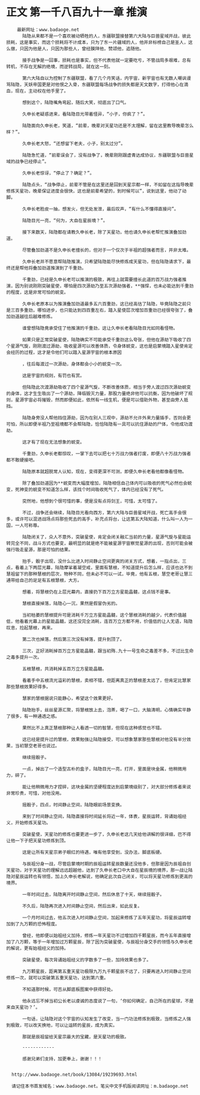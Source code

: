 # 正文 第一千八百九十一章 推演
        最新网址：www.badaoge.net
          陆隐从来都不是一个喜欢被动牺牲的人，东疆联盟接替第六大陆与巨兽星域开战，彼此损耗，这是事实，而这个损耗将不计成本，只为了东一片疆域的人，他并非标榜自己是圣人，这么做，只因为他是人，只因为那些人，曾经膜拜他，赞颂他，追随他。
      
          接手战争是一回事，损耗也是事实，但不代表他就一定要吃亏，不管战局多艰难，总有转机，不存在无解的绝境，而逆转战局，就在这一刻。
      
          第六大陆自以为控制了东疆联盟，看了几个月笑话，内宇宙，新宇宙也有无数人嘲讽谩骂陆隐，天妖帝国更是对他恨之入骨，东疆联盟每场战争的损失都是天文数字，打得他心在滴血，现在，主动权在他手里了。
      
          想到这个，陆隐嘴角弯起，随后大笑，彻底出了口气。
      
          久申长老疑惑进来，看陆隐目光带着怪异，“小子，你疯了？”。
      
          陆隐面向久申长老，笑道，“前辈，晚辈对天星功还是不太理解，留在这里教导晚辈怎么样？”。
      
          久申长老大怒，“还想留下老夫，小子，别太过分”。
      
          陆隐急忙道，“前辈误会了，没有战争了，晚辈刚刚跟虚青达成协议，东疆联盟与巨兽星域的战争已经停止”。
      
          久申长老惊讶，“停止了？确定？”。
      
          陆隐点头，“战争停止，前辈不管是在这里还是回到天星宗都一样，不如留在这指导晚辈修炼天星功，晚辈保证进度会很快，这也是前辈希望的，到时候可以”，说到这里，他动了动脚。
      
          久申长老脸皮一抽，想发火，但无处发泄，最后叹声，“有什么不懂得直接问”。
      
          陆隐目光一亮，“何为，大自在星辰境？”。
      
          接下来数天，陆隐都在请教久申长老，除了天星功，他也请久申长老帮忙推演叠加劲道。
      
          尽管叠加劲道不是久申长老擅长的，但对于一个仅次于半祖的超强者而言，并非太难。
      
          久申长老并不愿意帮陆隐推演，只希望陆隐能尽快修炼成天星功，但在陆隐请求下，最终还是帮他将叠加劲道推演到了千重劲。
      
          千重劲，已经是久申长老可以推演的极致，再往上就需要擅长此道的百万战力强者推演，因为别说刚刚突破星使，哪怕是四次源劫乃至五次源劫强者，**强悍，也未必能达到千重劲的程度，这是非常可怕的蜕变。
      
          久申长老原本以为推演叠加劲道最多五六百重劲，这已经高估了陆隐，毕竟陆隐之前只是三百多重劲，哪怕进步，也只能达到四百重左右，踏入星使层次增加百重劲已经很夸张了，叠加劲道越往后越难修炼。
      
          谁曾想陆隐竟承受住了他推演的千重劲，这让久申长老看陆隐目光如同看怪物。
      
          如果只是正常突破星使，陆隐确实不可能承受千重劲这么夸张，但他在源劫下吸收了四个星源气旋，刚刚渡过源劫，吸收星源可以改善体质，令身体蜕变，这也是启蒙境踏入星使肯定会经历的过程，这才是令他们可以踏入星源宇宙的根本原因
      
          ，往后每渡过一次源劫，身体都会小小的蜕变一次。
      
          这是宇宙的规则，有罚也有赏。
      
          但陆隐此次渡源劫吸收了四个星源气旋，不断改善体质，相当于旁人渡过四次源劫蜕变的身体，这才生生吸出了一个源劫，降临毁灭力量，那股力量绝非他可以抗衡，因为他破坏了规则，星源宇宙必将摧毁，然而即便如此，依然有一线生机，便是可以借助外物，甚至由旁人抵挡。
      
          陆隐身旁没人帮他挡住源劫，因为在别人三观中，源劫不允许外来力量插手，否则会更可怕，所以即便半祖乃至祖境都不会帮陆隐，恰恰陆隐有一具可以抗住源劫的尸体，令他成功渡劫。
      
          这才有了现在无法想象的蜕变。
      
          千重劲，久申长老都惊叹，一掌下去可以把七十万战力强者打废，即便八十万战力强者都不敢硬接吧。
      
          陆隐原本就超脱常人认知，现在，变得更深不可测，即便久申长老看他都像看怪物。
      
          除了叠加劲道因为**蜕变而大幅度增加，陆隐相信自己体内可以吸收的死气必然也会蜕变，死神变的蜕变不知道怎么样，该找个时间吸收死气了，体内已经没有了死气。
      
          突然地，他想到个很可惜的事，便是没有点将剑王，可惜，太可惜了。
      
          不过，战争还会继续，陆隐目光看向西方，第六大陆与巨兽星域开战，死亡高手会很多，或许可以混进战场点将那些死去的高手，补充点将台，让这第五大陆知道，什么叫一人为一国，一人可称尊。
      
          陆隐闭关了，众人不意外，突破星使，肯定会闭关融汇当前的力量，星源气旋与星能运转完全不同，战斗方式也要变，最明显的就是绝不能被星源宇宙察觉星源的出现，否则可能会被强行吸走星源，那是可怕的结果。
      
          抬手，骰子出现，没什么比进入时间静止空间更爽的闭关方式，想着，一指点出，三点，看着上下两层光幕，陆隐摩挲着凝空戒，里面有慧根，不知道提升后怎么样，应该也达不到慧祖留下的那种慧根的层次，物种不同，但未必不可以一试，毕竟，他有五根，慧空老哥让慧三通带给自己的足足有五根慧根，大方。
      
          想着，将慧根仍在上层光幕内，直接扔下百万立方星能晶髓，这点钱不是事。
      
          慧根直接掉落，陆隐心一沉，果然是假冒伪劣的。
      
          当初枯萎的慧根提升可是消耗千万立方星能晶髓，这个慧根消耗的越少，代表价值越低，他看着光幕上的星能晶髓，这还没完全消耗，连百万立方都不用，价值低的让人无语，陆隐叹息，捡起慧根，再来。
      
          第二次也掉落，然后第三次没有掉落，提升到顶了。
      
          三次，正好消耗掉百万立方星能晶髓，跟当初殇.九十一号生命之毒差不多，不过比生命之毒多提升一次。
      
          五根慧根，共消耗掉五百万立方星能晶髓。
      
          看着手中五根流光溢彩的慧根，卖相不错，但距离真正的慧根差太远了，但肯定比慧家那些慧根效果好得多。
      
          慧家的慧根据说只能静心，希望这个效果更好。
      
          陆隐抬手，丝丝星源汇聚，将慧根放上去，泡茶，喝了一口，大脑清明，心情确实平静了很多，有一种通透之感。
      
          果然比不上真正慧根那种让人看透一切的智慧，但现在这种感觉也不错。
      
          这已经是提升过的慧根，效果勉强让陆隐接受，可以想象慧家那些慧根对他没有半分效果，当初慧空老哥也说过。
      
          继续摇骰子。
      
          一点，掉出了一个造型古朴的盒子，陆隐目光一亮，打开，里面是块金属，他稍微用力，碎了。
      
          能让他稍微用力才捏碎，这块金属的坚硬程度达到启蒙境级别了，对大部分修炼者来说非常珍贵，可惜，对他没用。
      
          摇骰子，四点，时间静止空间，陆隐眼前场景变换。
      
          来到了时间静止空间，陆隐直接将时间延长将近一年，体表，星辰运转，背诵始祖经义，开始修炼天星功。
      
          突破星使，天星功的修炼也要更进一步了，久申长老这几天给他讲解的很详细，巴不得让他一下子把天星功修炼到顶。
      
          这是让所有天星宗弟子眼红的待遇，唯有他享受到，没办法，脚底板硬。
      
          与辰祖分身一战，尽管启蒙境时期的辰祖运转星辰数量还没他多，但那是因为辰祖自创天星功，对于天星功的理解远远超越他，达到了久申长老口中大自在星辰境的境界，那一战让陆隐对星辰运转也有领悟，加上久申长老解说，他确定此次自己闭关，可以将天星功修炼到更高的境界。
      
          一年时间过去，陆隐离开时间静止空间，然后休息了十天，继续摇骰子。
      
          不久后，陆隐再次进入时间静止空间，然后出来，如此反复。
      
          一个月时间过去，他五次进入时间静止空间，加起来修炼了五年天星功，将星辰运转增加到了九万颗的恐怖程度。
      
          曾经，他即便以始祖经义加持，修炼一年天星功不过增加四千颗星辰，而今五年直接增加了八万颗，等于一年增加过万颗星辰，除了因为突破星使，与辰祖分身交手的领悟与久申长老的解说，更有始祖经义的加持。
      
          突破星使，每次背诵始祖经义的字数多了一些，加持效果也多了。
      
          九万颗星辰，距离第五重天星功极限九万九千颗星辰不远了，只要再进入时间静止空间修炼一次，就可以突破第五重天星功，达到第六重。
      
          不知道那时候，可否从脚底板图案中获得好处。
      
          他永远忘不掉当初公长老以虔诚的态度说了一句，‘你如何确定，自己所在的星球，不是来自天星功？’。
      
          一句话，让陆隐对这个宇宙的认知发生了改变，当一门功法修炼到极致，当修炼之人强到极致，可以改天换地，可以让运转的星辰，成为真实。
      
          那就是辰祖留给天星宗最大的宝藏，是天星功的极致。
      
          ------------
      
          感谢兄弟们支持，加更奉上，谢谢！！！
      
      
      http://www.badaoge.net/book/13084/19239693.html
      
      请记住本书首发域名：www.badaoge.net。笔尖中文手机版阅读网址：m.badaoge.net